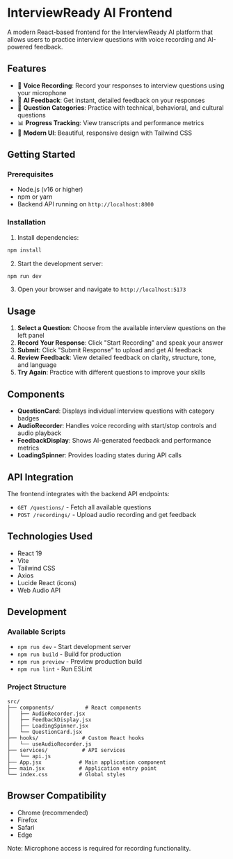 # InterviewReady AI Frontend

A modern React-based frontend for the InterviewReady AI platform that allows users to practice interview questions with voice recording and AI-powered feedback.

## Features

- 🎤 **Voice Recording**: Record your responses to interview questions using your microphone
- 🤖 **AI Feedback**: Get instant, detailed feedback on your responses
- 📝 **Question Categories**: Practice with technical, behavioral, and cultural questions
- 📊 **Progress Tracking**: View transcripts and performance metrics
- 🎨 **Modern UI**: Beautiful, responsive design with Tailwind CSS

## Getting Started

### Prerequisites

- Node.js (v16 or higher)
- npm or yarn
- Backend API running on `http://localhost:8000`

### Installation

1. Install dependencies:
```bash
npm install
```

2. Start the development server:
```bash
npm run dev
```

3. Open your browser and navigate to `http://localhost:5173`

## Usage

1. **Select a Question**: Choose from the available interview questions on the left panel
2. **Record Your Response**: Click "Start Recording" and speak your answer
3. **Submit**: Click "Submit Response" to upload and get AI feedback
4. **Review Feedback**: View detailed feedback on clarity, structure, tone, and language
5. **Try Again**: Practice with different questions to improve your skills

## Components

- **QuestionCard**: Displays individual interview questions with category badges
- **AudioRecorder**: Handles voice recording with start/stop controls and audio playback
- **FeedbackDisplay**: Shows AI-generated feedback and performance metrics
- **LoadingSpinner**: Provides loading states during API calls

## API Integration

The frontend integrates with the backend API endpoints:

- `GET /questions/` - Fetch all available questions
- `POST /recordings/` - Upload audio recording and get feedback

## Technologies Used

- React 19
- Vite
- Tailwind CSS
- Axios
- Lucide React (icons)
- Web Audio API

## Development

### Available Scripts

- `npm run dev` - Start development server
- `npm run build` - Build for production
- `npm run preview` - Preview production build
- `npm run lint` - Run ESLint

### Project Structure

```
src/
├── components/          # React components
│   ├── AudioRecorder.jsx
│   ├── FeedbackDisplay.jsx
│   ├── LoadingSpinner.jsx
│   └── QuestionCard.jsx
├── hooks/              # Custom React hooks
│   └── useAudioRecorder.js
├── services/           # API services
│   └── api.js
├── App.jsx            # Main application component
├── main.jsx           # Application entry point
└── index.css          # Global styles
```

## Browser Compatibility

- Chrome (recommended)
- Firefox
- Safari
- Edge

Note: Microphone access is required for recording functionality.